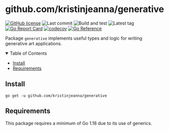 # github.com/kristinjeanna/generative

[![GitHub license](https://img.shields.io/github/license/kristinjeanna/generative.svg?style=flat&label=License)](https://github.com/kristinjeanna/generative/blob/main/LICENSE) ![Last commit](https://img.shields.io/github/last-commit/kristinjeanna/generative?style=flat&label=Last%20commit) ![Build and test](https://github.com/kristinjeanna/generative/actions/workflows/build.yml/badge.svg?branch=main) ![Latest tag](https://img.shields.io/github/v/tag/kristinjeanna/generative?label=Latest%20tag) [![Go Report Card](https://goreportcard.com/badge/github.com/kristinjeanna/generative)](https://goreportcard.com/report/github.com/kristinjeanna/generative) [![codecov](https://codecov.io/gh/kristinjeanna/generative/branch/main/graph/badge.svg?token=ZOTNNBD6SL)](https://codecov.io/gh/kristinjeanna/generative) [![Go Reference](https://pkg.go.dev/badge/github.com/kristinjeanna/generative.svg)](https://pkg.go.dev/github.com/kristinjeanna/generative)

Package `generative` implements useful types and logic for writing generative art applications.

<details open="open">
<summary>Table of Contents</summary>

- [Install](#install)
- [Requirements](#requirements)

</details>

## Install

```shell
go get -u github.com/kristinjeanna/generative
```

## Requirements

This package requires a minimum of Go 1.18 due to its use of generics.
